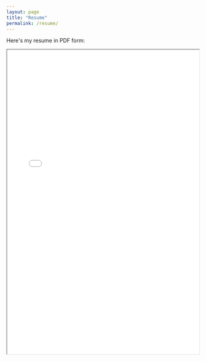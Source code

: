 ```yaml
---
layout: page
title: "Resume"
permalink: /resume/
---
```


Here's my resume in PDF form:

<iframe src="/assets/resume_.pdf" width="100%" height="800"></iframe>
